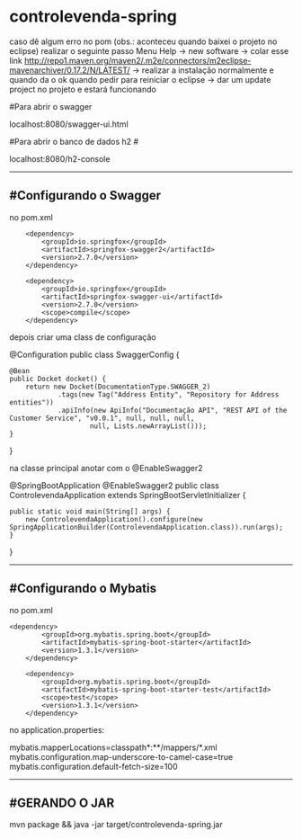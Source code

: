 # controlevenda-spring

caso dê algum erro no pom (obs.: aconteceu quando baixei o projeto no eclipse)
realizar o seguinte passo
Menu Help -> new software -> colar esse link http://repo1.maven.org/maven2/.m2e/connectors/m2eclipse-mavenarchiver/0.17.2/N/LATEST/ -> 
realizar a instalação normalmente e quando da o ok quando pedir para reiniciar o eclipse -> dar um update project no projeto e estará funcionando


#Para abrir o swagger

localhost:8080/swagger-ui.html

#Para abrir o banco de dados h2 #

localhost:8080/h2-console

------------------------------------------------------------------------------------------------
#Configurando o Swagger
-----------------------------------------------------------------------------

no pom.xml

		<dependency>
			<groupId>io.springfox</groupId>
			<artifactId>springfox-swagger2</artifactId>
			<version>2.7.0</version>
		</dependency>

		<dependency>
			<groupId>io.springfox</groupId>
			<artifactId>springfox-swagger-ui</artifactId>
			<version>2.7.0</version>
			<scope>compile</scope>
		</dependency>
		
depois criar uma class de configuração

@Configuration
public class SwaggerConfig {

	@Bean
	public Docket docket() {
		return new Docket(DocumentationType.SWAGGER_2)
				.tags(new Tag("Address Entity", "Repository for Address entities"))
				.apiInfo(new ApiInfo("Documentação API", "REST API of the Customer Service", "v0.0.1", null, null, null,
						null, Lists.newArrayList()));
	}
}	


na classe principal anotar com o @EnableSwagger2

@SpringBootApplication
@EnableSwagger2
public class ControlevendaApplication  extends SpringBootServletInitializer {

	public static void main(String[] args) {
		new ControlevendaApplication().configure(new SpringApplicationBuilder(ControlevendaApplication.class)).run(args);
	}
}	

----------------------------------------------------------------------------------------
#Configurando o Mybatis
-----------------------------------------------------------------------
no pom.xml

	<dependency>
			<groupId>org.mybatis.spring.boot</groupId>
			<artifactId>mybatis-spring-boot-starter</artifactId>
			<version>1.3.1</version>
		</dependency>

		<dependency>
			<groupId>org.mybatis.spring.boot</groupId>
			<artifactId>mybatis-spring-boot-starter-test</artifactId>
			<scope>test</scope>
			<version>1.3.1</version>
		</dependency>
		
no application.properties:

mybatis.mapperLocations=classpath*:**/mappers/*.xml
mybatis.configuration.map-underscore-to-camel-case=true
mybatis.configuration.default-fetch-size=100

----------------------------------------------------------------------------------
#GERANDO O JAR
----------------------------------------------------------------------------------
mvn package && java -jar target/controlevenda-spring.jar
		
